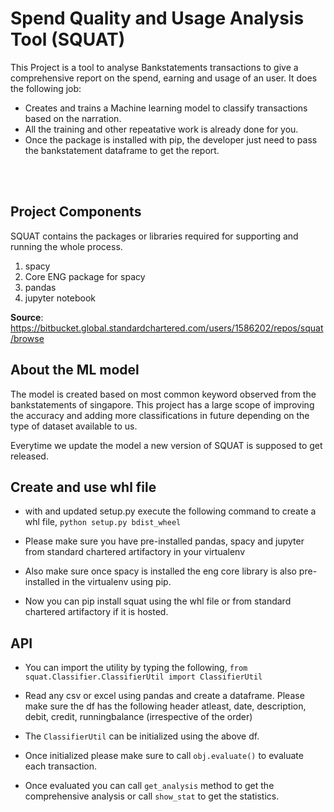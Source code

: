 # **S**pend **Q**uality and **U**sage **A**nalysis **T**ool (**SQUAT**)

This Project is a tool to analyse Bankstatements transactions
to give a comprehensive report on the spend, earning and usage of an user.
It does the following job:

* Creates and trains a Machine learning model to classify transactions based on the narration.
* All the training and other repeatative work is already done for you.
* Once the package is installed with pip, the developer just need to pass the bankstatement dataframe
to get the report.

<br><br>

## Project Components

SQUAT contains the packages or libraries required for supporting and running the whole process.

1. spacy
2. Core ENG package for spacy
3. pandas
4. jupyter notebook

**Source**:<br>
https://bitbucket.global.standardchartered.com/users/1586202/repos/squat/browse

## About the ML model

The model is created based on most common keyword observed from the bankstatements of singapore.
This project has a large scope of improving the accuracy and adding more classifications in future
depending on the type of dataset available to us.

Everytime we update the model a new version of SQUAT is supposed to get released.

## Create and use whl file

* with and updated setup.py execute the following command to create a whl file,
    ```python setup.py bdist_wheel```

* Please make sure you have pre-installed pandas, spacy and jupyter from standard chartered artifactory in your
 virtualenv

* Also make sure once spacy is installed the eng core library is also pre-installed in the virtualenv using pip.

* Now you can pip install squat using the whl file or from standard chartered artifactory if it is hosted.

## API

* You can import the utility by typing the following,
```from squat.Classifier.ClassifierUtil import ClassifierUtil```

* Read any csv or excel using pandas and create a dataframe. Please make sure the df has the following header atleast,
date, description, debit, credit, runningbalance (irrespective of the order)

* The ```ClassifierUtil``` can be initialized using the above df.

* Once initialized please make sure to call ```obj.evaluate()``` to evaluate each transaction.

* Once evaluated you can call ```get_analysis``` method to get the comprehensive analysis or call
```show_stat``` to get the statistics.